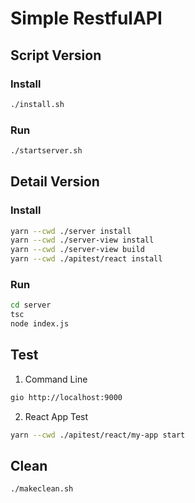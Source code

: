 # Simple RestfulAPI
## Script Version
### Install
```bash
./install.sh
```
### Run
```bash
./startserver.sh
```
## Detail Version
### Install
```bash
yarn --cwd ./server install
yarn --cwd ./server-view install
yarn --cwd ./server-view build
yarn --cwd ./apitest/react install
```

### Run
```bash
cd server
tsc
node index.js
```

## Test
1. Command Line
```bash
gio http://localhost:9000
```

2. React App Test
```bash
yarn --cwd ./apitest/react/my-app start
```

## Clean
```bash
./makeclean.sh
```